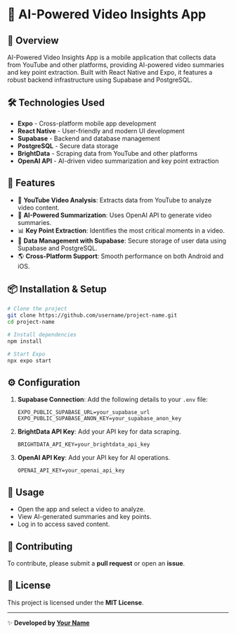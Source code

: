 # 📱 AI-Powered Video Insights App

## 🚀 Overview
AI-Powered Video Insights App is a mobile application that collects data from YouTube and other platforms, providing AI-powered video summaries and key point extraction. Built with React Native and Expo, it features a robust backend infrastructure using Supabase and PostgreSQL.

## 🛠️ Technologies Used
- **Expo** - Cross-platform mobile app development
- **React Native** - User-friendly and modern UI development
- **Supabase** - Backend and database management
- **PostgreSQL** - Secure data storage
- **BrightData** - Scraping data from YouTube and other platforms
- **OpenAI API** - AI-driven video summarization and key point extraction

## 📌 Features
- 🎥 **YouTube Video Analysis**: Extracts data from YouTube to analyze video content.
- 🤖 **AI-Powered Summarization**: Uses OpenAI API to generate video summaries.
- 📊 **Key Point Extraction**: Identifies the most critical moments in a video.
- 📂 **Data Management with Supabase**: Secure storage of user data using Supabase and PostgreSQL.
- 🌎 **Cross-Platform Support**: Smooth performance on both Android and iOS.

## 📦 Installation & Setup
```sh
# Clone the project
git clone https://github.com/username/project-name.git
cd project-name

# Install dependencies
npm install

# Start Expo
npx expo start
```

## ⚙️ Configuration
1. **Supabase Connection**: Add the following details to your `.env` file:
   ```env
   EXPO_PUBLIC_SUPABASE_URL=your_supabase_url
   EXPO_PUBLIC_SUPABASE_ANON_KEY=your_supabase_anon_key
   ```
2. **BrightData API Key**: Add your API key for data scraping.
   ```env
   BRIGHTDATA_API_KEY=your_brightdata_api_key
   ```
3. **OpenAI API Key**: Add your API key for AI operations.
   ```env
   OPENAI_API_KEY=your_openai_api_key
   ```

## 🚀 Usage
- Open the app and select a video to analyze.
- View AI-generated summaries and key points.
- Log in to access saved content.

## 📌 Contributing
To contribute, please submit a **pull request** or open an **issue**.

## 📄 License
This project is licensed under the **MIT License**.

---
✨ **Developed by [Your Name](https://github.com/yourprofile)**
